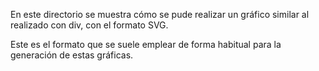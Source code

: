 En este directorio se muestra cómo se pude realizar un gráfico similar al realizado con div, con el formato SVG.

Este es el formato que se suele emplear de forma habitual para la generación de estas gráficas.